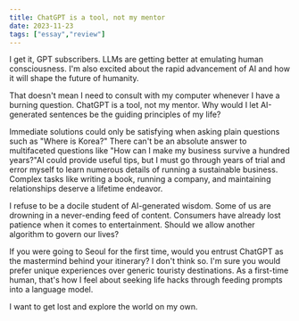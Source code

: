 ```yaml
---
title: ChatGPT is a tool, not my mentor
date: 2023-11-23
tags: ["essay","review"]
---
```


I get it, GPT subscribers. LLMs are getting better at emulating human consciousness. I'm also excited about the rapid advancement of AI and how it will shape the future of humanity.

That doesn't mean I need to consult with my computer whenever I have a burning question. ChatGPT is a tool, not my mentor. Why would I let AI-generated sentences be the guiding principles of my life?

Immediate solutions could only be satisfying when asking plain questions such as "Where is Korea?" There can't be an absolute answer to multifaceted questions like "How can I make my business survive a hundred years?"AI could provide useful tips, but I must go through years of trial and error myself to learn numerous details of running a sustainable business. Complex tasks like writing a book, running a company, and maintaining relationships deserve a lifetime endeavor.

I refuse to be a docile student of AI-generated wisdom. Some of us are drowning in a never-ending feed of content. Consumers have already lost patience when it comes to entertainment. Should we allow another algorithm to govern our lives?

If you were going to Seoul for the first time, would you entrust ChatGPT as the mastermind behind your itinerary? I don't think so. I'm sure you would prefer unique experiences over generic touristy destinations. As a first-time human, that's how I feel about seeking life hacks through feeding prompts into a language model.

I want to get lost and explore the world on my own.

